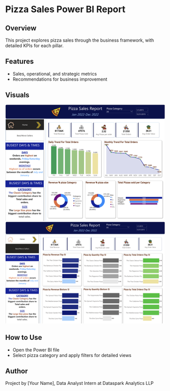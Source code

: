 # Pizza Sales Power BI Report

## Overview
This project explores pizza sales through the business framework, with detailed KPIs for each pillar.

## Features
- Sales, operational, and strategic metrics
- Recommendations for business improvement

## Visuals

![Pizza Sales Overview](./images/pizza1.png)
![Pizza Sales Overview2](./images/pizza2.png)


## How to Use
- Open the Power BI file
- Select pizza category and apply filters for detailed views

## Author
Project by [Your Name], Data Analyst Intern at Dataspark Analytics LLP
